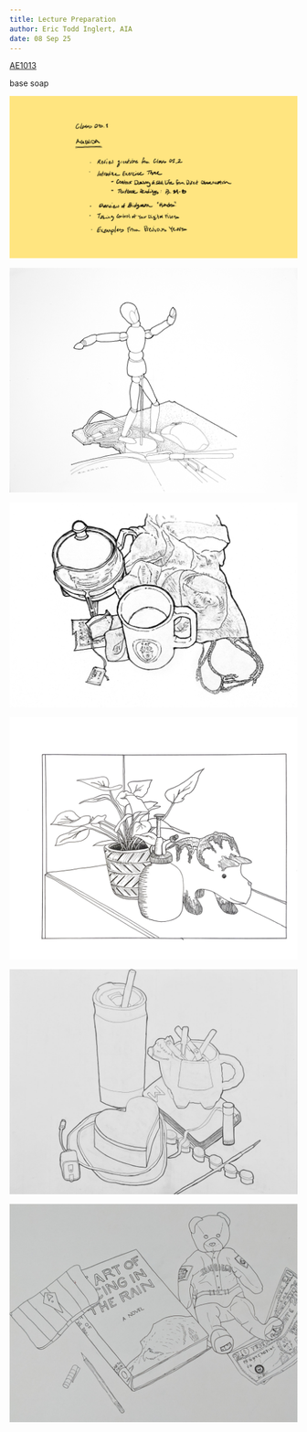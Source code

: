 ```yaml
---
title: Lecture Preparation
author: Eric Todd Inglert, AIA
date: 08 Sep 25
---
```


[AE1013](ae1013/)

base soap

![Today's Agenda](images/13_03-1.png)

![Contour Drawing of Still Life from Direct Observation](images/02041contDwgStillLife.png)

![Alternate Example](images/02020_stillLifeScarf.png)

![](images/Assignment_03_Above_Average.png)

![](images/Assignment_03_Average.png)

![](images/Assignment_03_Below_Average.png)

